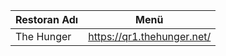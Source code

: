 |Restoran Adı                          |Menü                         |
|-------------------------------|-----------------------------|
|The Hunger           |https://qr1.thehunger.net/            |
